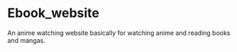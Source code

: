 # Ebook_website
An anime watching website basically for watching anime and reading books and mangas.
